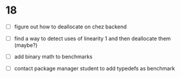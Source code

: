 # 18

- [ ] figure out how to deallocate on chez backend
- [ ] find a way to detect uses of linearity 1 and then deallocate them (maybe?)
- [ ] add binary math to benchmarks
- [ ] contact package manager student to add typedefs as benchmark

